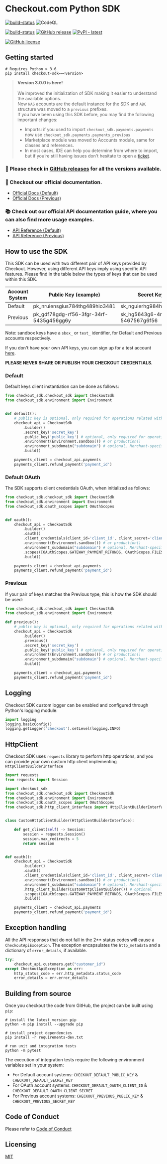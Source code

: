 # Checkout.com Python SDK

[![build-status](https://github.com/checkout/checkout-sdk-python/workflows/build-main/badge.svg)](https://github.com/checkout/checkout-sdk-python/actions/workflows/build-main.yml)
![CodeQL](https://github.com/checkout/checkout-sdk-python/workflows/CodeQL/badge.svg)

[![build-status](https://github.com/checkout/checkout-sdk-python/workflows/build-release/badge.svg)](https://github.com/checkout/checkout-sdk-python/actions/workflows/build-release.yml)
[![GitHub release](https://img.shields.io/github/release/checkout/checkout-sdk-python.svg)](https://GitHub.com/checkout/checkout-sdk-php/releases/)
[![PyPI - latest](https://img.shields.io/pypi/v/checkout-sdk?label=latest&logo=pypi)](https://pypi.org/project/checkout-sdk)

[![GitHub license](https://img.shields.io/github/license/checkout/checkout-sdk-python.svg)](https://github.com/checkout/checkout-sdk-python/blob/main/LICENSE.md)

## Getting started

```
# Requires Python > 3.6
pip install checkout-sdk==<version>
```

> **Version 3.0.0 is here!**
>  <br/><br/>
> We improved the initialization of SDK making it easier to understand the available options. <br/>
> Now `NAS` accounts are the default instance for the SDK and `ABC` structure was moved to a `previous` prefixes. <br/>
> If you have been using this SDK before, you may find the following important changes:
> * Imports: if you used to import `checkout_sdk.payments.payments` now use `checkout_sdk.payments.payments_previous`
> * Marketplace module was moved to Accounts module, same for classes and references.
> * In most cases, IDE can help you determine from where to import, but if you’re still having issues don't hesitate to open a [ticket](https://github.com/checkout/checkout-sdk-python/issues/new/choose).


### :rocket: Please check in [GitHub releases](https://github.com/checkout/checkout-sdk-python/releases) for all the versions available.

### :book: Checkout our official documentation.

* [Official Docs (Default)](https://docs.checkout.com/)
* [Official Docs (Previous)](https://docs.checkout.com/previous)

### :books: Check out our official API documentation guide, where you can also find more usage examples.

* [API Reference (Default)](https://api-reference.checkout.com/)
* [API Reference (Previous)](https://api-reference.checkout.com/previous)

## How to use the SDK

This SDK can be used with two different pair of API keys provided by Checkout. However, using different API keys imply
using specific API features. Please find in the table below the types of keys that can be used within this SDK.

| Account System | Public Key (example)                    | Secret Key (example)                    |
|----------------|-----------------------------------------|-----------------------------------------|
| Default        | pk_nruiensgius784thg489hio3481          | sk_nguierhg984hg4nig489gh48931          |
| Previous       | pk_gdf78gdg-rf56-3fgr-34rf-5435g456gg6y | sk_hg5643g6-4r5t-gt67-ht6t-5467567g6f56 |

Note: sandbox keys have a `sbox_` or `test_` identifier, for Default and Previous accounts respectively.

If you don't have your own API keys, you can sign up for a test
account [here](https://www.checkout.com/get-test-account).

**PLEASE NEVER SHARE OR PUBLISH YOUR CHECKOUT CREDENTIALS.**

### Default

Default keys client instantiation can be done as follows:

```python
from checkout_sdk.checkout_sdk import CheckoutSdk
from checkout_sdk.environment import Environment


def default():
    # public key is optional, only required for operations related with tokens
    checkout_api = CheckoutSdk
        .builder()
        .secret_key('secret_key')
        .public_key('public_key') # optional, only required for operations related with tokens
        .environment(Environment.sandbox()) # or production()
        .environment_subdomain("subdomain") # optional, Merchant-specific DNS name
        .build()

    payments_client = checkout_api.payments
    payments_client.refund_payment('payment_id')
```

### Default OAuth

The SDK supports client credentials OAuth, when initialized as follows:

```python
from checkout_sdk.checkout_sdk import CheckoutSdk
from checkout_sdk.environment import Environment
from checkout_sdk.oauth_scopes import OAuthScopes


def oauth():
    checkout_api = CheckoutSdk
        .builder()
        .oauth()
        .client_credentials(client_id='client_id', client_secret='client_secret')
        .environment(Environment.sandbox()) # or production()
        .environment_subdomain("subdomain") # optional, Merchant-specific DNS name
        .scopes([OAuthScopes.GATEWAY_PAYMENT_REFUNDS, OAuthScopes.FILES]) # optional, array of scopes
        .build()

    payments_client = checkout_api.payments
    payments_client.refund_payment('payment_id')
```

### Previous

If your pair of keys matches the Previous type, this is how the SDK should be used:

```python
from checkout_sdk.checkout_sdk import CheckoutSdk
from checkout_sdk.environment import Environment

def previous():
    # public key is optional, only required for operations related with tokens
    checkout_api = CheckoutSdk
        .builder()
        .previous()
        .secret_key('secret_key')
        .public_key('public_key') # optional, only required for operations related with tokens
        .environment(Environment.sandbox()) # or production()
        .environment_subdomain("subdomain") # optional, Merchant-specific DNS name
        .build()

    payments_client = checkout_api.payments
    payments_client.refund_payment('payment_id')
```

## Logging

Checkout SDK custom logger can be enabled and configured through Python's logging module:

```python
import logging
logging.basicConfig()
logging.getLogger('checkout').setLevel(logging.INFO)
```

## HttpClient

Checkout SDK uses `requests` library to perform http operations, and you can provide your own custom http client implementing `HttpClientBuilderInterface`

```python
import requests
from requests import Session

import checkout_sdk
from checkout_sdk.checkout_sdk import CheckoutSdk
from checkout_sdk.environment import Environment
from checkout_sdk.oauth_scopes import OAuthScopes
from checkout_sdk.http_client_interface import HttpClientBuilderInterface


class CustomHttpClientBuilder(HttpClientBuilderInterface):

    def get_client(self) -> Session:
        session = requests.Session()
        session.max_redirects = 5
        return session


def oauth():
    checkout_api = CheckoutSdk
        .builder()
        .oauth()
        .client_credentials(client_id='client_id', client_secret='client_secret')
        .environment(Environment.sandbox()) # or production()
        .environment_subdomain("subdomain") # optional, Merchant-specific DNS name
        .http_client_builder(CustomHttpClientBuilder()) # optional
        .scopes([OAuthScopes.GATEWAY_PAYMENT_REFUNDS, OAuthScopes.FILES]) # optional, array of scopes
        .build()

    payments_client = checkout_api.payments
    payments_client.refund_payment('payment_id')
```

## Exception handling

All the API responses that do not fall in the 2** status codes will cause a `CheckoutApiException`. The exception encapsulates
the `http_metadata` and a dictionary of `error_details`, if available.

```python
try:
    checkout_api.customers.get("customer_id")
except CheckoutApiException as err:
    http_status_code = err.http_metadata.status_code
    error_details = err.error_details
```

## Building from source

Once you checkout the code from GitHub, the project can be built using `pip`:

```
# install the latest version pip
python -m pip install --upgrade pip

# install project dependencies
pip install -r requirements-dev.txt

# run unit and integration tests
python -m pytest
```

The execution of integration tests require the following environment variables set in your system:

* For Default account systems: `CHECKOUT_DEFAULT_PUBLIC_KEY` & `CHECKOUT_DEFAULT_SECRET_KEY`
* For OAuth account systems: `CHECKOUT_DEFAULT_OAUTH_CLIENT_ID` & `CHECKOUT_DEFAULT_OAUTH_CLIENT_SECRET`
* For Previous account systems: `CHECKOUT_PREVIOUS_PUBLIC_KEY` & `CHECKOUT_PREVIOUS_SECRET_KEY`

## Code of Conduct

Please refer to [Code of Conduct](CODE_OF_CONDUCT.md)

## Licensing

[MIT](LICENSE.md)

